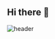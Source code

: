 ## Hi there 👋

![header](https://capsule-render.vercel.app/api?type=wave&color=auto&height=200&section=header&text=Welcome%20!&fontSize=90)

